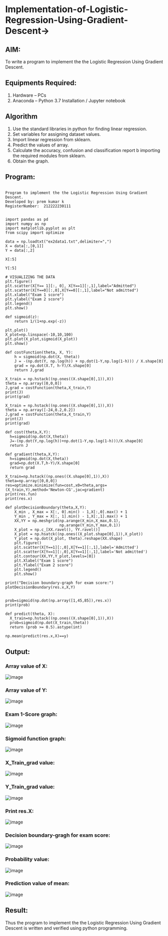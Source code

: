 # Implementation-of-Logistic-Regression-Using-Gradient-Descent->

## AIM:

To write a program to implement the the Logistic Regression Using Gradient Descent.

## Equipments Required:

1. Hardware – PCs
2. Anaconda – Python 3.7 Installation / Jupyter notebook

## Algorithm

1. Use the standard libraries in python for finding linear regression.
2. Set variables for assigning dataset values.
3. Import linear regression from sklearn.
4. Predict the values of array.
5. Calculate the accuracy, confusion and classification report b importing the required modules from sklearn.
6. Obtain the graph.

## Program:

```

Program to implement the the Logistic Regression Using Gradient Descent.
Developed by: prem kumar k
RegisterNumber:  212222230111


import pandas as pd
import numpy as np
import matplotlib.pyplot as plt
from scipy import optimize

data = np.loadtxt("ex2data1.txt",delimiter=",")
X = data[:,[0,1]]
Y = data[:,2]

X[:5]

Y[:5]

# VISUALIZING THE DATA
plt.figure()
plt.scatter(X[Y== 1][:, 0], X[Y==1][:,1],label="Admitted")
plt.scatter(X[Y==0][:,0],X[Y==0][:,1],label="Not admitted")
plt.xlabel("Exam 1 score")
plt.ylabel("Exam 2 score")
plt.legend()
plt.show()

def sigmoid(z):
    return 1/(1+np.exp(-z))

plt.plot()
X_plot=np.linspace(-10,10,100)
plt.plot(X_plot,sigmoid(X_plot))
plt.show()

def costFunction(theta, X, Y):
    h = sigmoid(np.dot(X, theta))
    J = -(np.dot(Y, np.log(h)) + np.dot(1-Y,np.log(1-h))) / X.shape[0]
    grad = np.dot(X.T, h-Y)/X.shape[0]
    return J,grad

X_train = np.hstack((np.ones((X.shape[0],1)),X))
theta = np.array([0,0,0])
J,grad = costFunction(theta,X_train,Y)
print(J)
print(grad)

X_train = np.hstack((np.ones((X.shape[0],1)),X))
theta = np.array([-24,0.2,0.2])
J,grad = costFunction(theta,X_train,Y)
print(J)
print(grad)

def cost(theta,X,Y):
  h=sigmoid(np.dot(X,theta))
  J=-(np.dot(Y,np.log(h))+np.dot(1-Y,np.log(1-h)))/X.shape[0]
  return J

def gradient(theta,X,Y):
  h=sigmoid(np.dot(X,theta))
  grad=np.dot(X.T,h-Y)/X.shape[0]
  return grad

X_train=np.hstack((np.ones((X.shape[0],1)),X))
theta=np.array([0,0,0])
res=optimize.minimize(fun=cost,x0=theta,args=(X_train,Y),method='Newton-CG',jac=gradient)
print(res.fun)
print(res.x)

def plotDecisionBoundary(theta,X,Y):
    X_min , X_max = X[:, 0].min() - 1,X[:,0].max() + 1
    Y_min , Y_max = X[:, 1].min() - 1,X[:,1].max() + 1
    XX,YY = np.meshgrid(np.arange(X_min,X_max,0.1),
                        np.arange(Y_min,Y_max,0.1))
    X_plot = np.c_[XX.ravel(), YY.ravel()]
    X_plot = np.hsatck((np.ones((X_plot.shape[0],1)),X_plot))
    Y_plot = np.dot(X_plot, theta).reshape(XX.shape)
    plt.figure()
    plt.scatter(X[Y==1][:,0],X[Y==1][:,1],label='Admitted')
    plt.scatter(X[Y==1][:,0],X[Y==1][:,1],label='Not admitted')
    plt.contour(XX,YY,Y_plot,levels=[0])
    plt.Xlabel("Exam 1 score")
    plt.Ylabel("Exam 2 score")
    plt.legend()
    plt.show()

print("Decision boundary-graph for exam score:")
plotDecisionBoundary(res.x,X,Y)


prob=sigmoid(np.dot(np.array([1,45,85]),res.x))
print(prob)

def predict(theta, X):
  X_train=np.hstack((np.ones((X.shape[0],1)),X))
  prob=sigmoid(np.dot(X_train,theta))
  return (prob >= 0.5).astype(int)

np.mean(predict(res.x,X)==y)

```

## Output:

### Array value of X:

![image](https://github.com/Pradeeppachiyappan/-Implementation-of-Logistic-Regression-Using-Gradient-Descent/assets/118707347/64e299e3-52f6-476d-b33a-67e5bc6747b1)

### Array value of Y:

![image](https://github.com/Pradeeppachiyappan/-Implementation-of-Logistic-Regression-Using-Gradient-Descent/assets/118707347/d3015b94-8f3e-4498-8658-38437e78c8ee)

### Exam 1-Score graph:

![image](https://github.com/Pradeeppachiyappan/-Implementation-of-Logistic-Regression-Using-Gradient-Descent/assets/118707347/ebbef2ac-1dc6-4350-a007-a2bcb517ccc2)

### Sigmoid function graph:

![image](https://github.com/Pradeeppachiyappan/-Implementation-of-Logistic-Regression-Using-Gradient-Descent/assets/118707347/1e2b7e6f-981c-498b-811d-d16107d19c2e)

### X_Train_grad value:

![image](https://github.com/Pradeeppachiyappan/-Implementation-of-Logistic-Regression-Using-Gradient-Descent/assets/118707347/558e3e19-2b36-4caa-b41a-2e39f77c1ae3)

### Y_Train_grad value:

![image](https://github.com/Pradeeppachiyappan/-Implementation-of-Logistic-Regression-Using-Gradient-Descent/assets/118707347/1359be09-0139-4c55-a1b6-ebcb2f8a980f)

### Print res.X:

![image](https://github.com/Pradeeppachiyappan/-Implementation-of-Logistic-Regression-Using-Gradient-Descent/assets/118707347/bc898b21-2b10-4561-8364-f01df4971cf0)

### Decision boundary-gragh for exam score:

![image](https://github.com/Pradeeppachiyappan/-Implementation-of-Logistic-Regression-Using-Gradient-Descent/assets/118707347/b6e1d12e-3f12-442d-a433-d41a06a18cc0)

### Probability value:

![image](https://github.com/Pradeeppachiyappan/-Implementation-of-Logistic-Regression-Using-Gradient-Descent/assets/118707347/9b343fe5-1eaa-4428-a91f-01e9bcb8b9cc)

### Prediction value of mean:

![image](https://github.com/Pradeeppachiyappan/-Implementation-of-Logistic-Regression-Using-Gradient-Descent/assets/118707347/9da6578c-589c-4264-82db-fa4401958b39)

## Result:

Thus the program to implement the the Logistic Regression Using Gradient Descent is written and verified using python programming.

